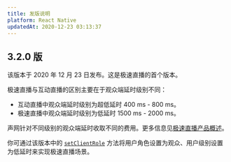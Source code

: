 ```yaml
---
title: 发版说明
platform: React Native
updatedAt: 2020-12-23 03:13:37
---
```

## 3.2.0 版

该版本于 2020 年 12 月 23 日发布。这是极速直播的首个版本。

极速直播与互动直播的区别主要在于观众端延时级别不同：

- 互动直播中观众端延时级别为超低延时 400 ms - 800 ms。
- 极速直播中观众端延时级别为低延时 1500 ms - 2000 ms。

声网针对不同级别的观众端延时收取不同的费用。更多信息见[极速直播产品概述](/cn/live-streaming/product_live_standard)。

你可通过该版本中的 [`setClientRole`](./API%20Reference/react_native/classes/rtcengine.html#setclientrole) 方法将用户角色设置为观众、用户级别设置为低延时来实现极速直播场景。